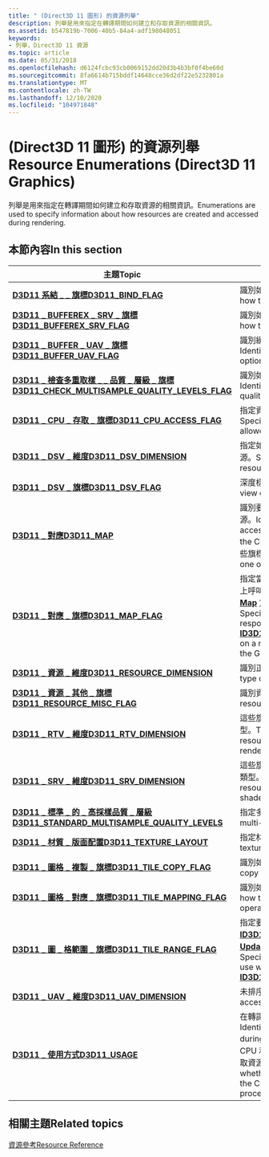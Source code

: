 ```yaml
---
title: " (Direct3D 11 圖形) 的資源列舉"
description: 列舉是用來指定在轉譯期間如何建立和存取資源的相關資訊。
ms.assetid: b547819b-7006-40b5-84a4-adf198048051
keywords:
- 列舉，Direct3D 11 資源
ms.topic: article
ms.date: 05/31/2018
ms.openlocfilehash: d6124fcbc93cb0069152dd20d3b4b3bf0f4be60d
ms.sourcegitcommit: 8fa6614b715bddf14648cce36d2df22e5232801a
ms.translationtype: MT
ms.contentlocale: zh-TW
ms.lasthandoff: 12/10/2020
ms.locfileid: "104971848"
---
```

# <a name="resource-enumerations-direct3d-11-graphics"></a><span data-ttu-id="5b283-104"> (Direct3D 11 圖形) 的資源列舉</span><span class="sxs-lookup"><span data-stu-id="5b283-104">Resource Enumerations (Direct3D 11 Graphics)</span></span>

<span data-ttu-id="5b283-105">列舉是用來指定在轉譯期間如何建立和存取資源的相關資訊。</span><span class="sxs-lookup"><span data-stu-id="5b283-105">Enumerations are used to specify information about how resources are created and accessed during rendering.</span></span>


## <a name="in-this-section"></a><span data-ttu-id="5b283-106">本節內容</span><span class="sxs-lookup"><span data-stu-id="5b283-106">In this section</span></span>



| <span data-ttu-id="5b283-107">主題</span><span class="sxs-lookup"><span data-stu-id="5b283-107">Topic</span></span>                                                                                                               | <span data-ttu-id="5b283-108">描述</span><span class="sxs-lookup"><span data-stu-id="5b283-108">Description</span></span>                                                                                                                                                                                   |
|---------------------------------------------------------------------------------------------------------------------|-----------------------------------------------------------------------------------------------------------------------------------------------------------------------------------------------|
| [<span data-ttu-id="5b283-109">**D3D11 系結 \_ \_ 旗標**</span><span class="sxs-lookup"><span data-stu-id="5b283-109">**D3D11\_BIND\_FLAG**</span></span>](/windows/desktop/api/D3D11/ne-d3d11-d3d11_bind_flag)<br/>                                                             | <span data-ttu-id="5b283-110">識別如何將資源系結至管線。</span><span class="sxs-lookup"><span data-stu-id="5b283-110">Identifies how to bind a resource to the pipeline.</span></span><br/>                                                                                                                                 |
| [<span data-ttu-id="5b283-111">**D3D11 \_ BUFFEREX \_ SRV \_ 旗標**</span><span class="sxs-lookup"><span data-stu-id="5b283-111">**D3D11\_BUFFEREX\_SRV\_FLAG**</span></span>](/windows/desktop/api/D3D11/ne-d3d11-d3d11_bufferex_srv_flag)<br/>                                            | <span data-ttu-id="5b283-112">識別如何查看緩衝區資源。</span><span class="sxs-lookup"><span data-stu-id="5b283-112">Identifies how to view a buffer resource.</span></span><br/>                                                                                                                                          |
| [<span data-ttu-id="5b283-113">**D3D11 \_ BUFFER \_ UAV \_ 旗標**</span><span class="sxs-lookup"><span data-stu-id="5b283-113">**D3D11\_BUFFER\_UAV\_FLAG**</span></span>](/windows/desktop/api/D3D11/ne-d3d11-d3d11_buffer_uav_flag)<br/>                                                | <span data-ttu-id="5b283-114">識別緩衝區資源的未排序存取視圖選項。</span><span class="sxs-lookup"><span data-stu-id="5b283-114">Identifies unordered-access view options for a buffer resource.</span></span><br/>                                                                                                                    |
| [<span data-ttu-id="5b283-115">**D3D11 \_ 檢查多重取樣 \_ \_ 品質 \_ 層級 \_ 旗標**</span><span class="sxs-lookup"><span data-stu-id="5b283-115">**D3D11\_CHECK\_MULTISAMPLE\_QUALITY\_LEVELS\_FLAG**</span></span>](/windows/desktop/api/D3D11_2/ne-d3d11_2-d3d11_check_multisample_quality_levels_flag)<br/> | <span data-ttu-id="5b283-116">識別如何檢查多層級的品質等級。</span><span class="sxs-lookup"><span data-stu-id="5b283-116">Identifies how to check multisample quality levels.</span></span><br/>                                                                                                                                |
| [<span data-ttu-id="5b283-117">**D3D11 \_ CPU \_ 存取 \_ 旗標**</span><span class="sxs-lookup"><span data-stu-id="5b283-117">**D3D11\_CPU\_ACCESS\_FLAG**</span></span>](/windows/desktop/api/D3D11/ne-d3d11-d3d11_cpu_access_flag)<br/>                                                | <span data-ttu-id="5b283-118">指定資源允許的 CPU 存取類型。</span><span class="sxs-lookup"><span data-stu-id="5b283-118">Specifies the types of CPU access allowed for a resource.</span></span><br/>                                                                                                                          |
| [<span data-ttu-id="5b283-119">**D3D11 \_ DSV \_ 維度**</span><span class="sxs-lookup"><span data-stu-id="5b283-119">**D3D11\_DSV\_DIMENSION**</span></span>](/windows/desktop/api/D3D11/ne-d3d11-d3d11_dsv_dimension)<br/>                                                     | <span data-ttu-id="5b283-120">指定如何存取深度範本視圖中使用的資源。</span><span class="sxs-lookup"><span data-stu-id="5b283-120">Specifies how to access a resource used in a depth-stencil view.</span></span><br/>                                                                                                                   |
| [<span data-ttu-id="5b283-121">**D3D11 \_ DSV \_ 旗標**</span><span class="sxs-lookup"><span data-stu-id="5b283-121">**D3D11\_DSV\_FLAG**</span></span>](/windows/desktop/api/D3D11/ne-d3d11-d3d11_dsv_flag)<br/>                                                               | <span data-ttu-id="5b283-122">深度樣板的視圖選項。</span><span class="sxs-lookup"><span data-stu-id="5b283-122">Depth-stencil view options.</span></span><br/>                                                                                                                                                        |
| [<span data-ttu-id="5b283-123">**D3D11 \_ 對應**</span><span class="sxs-lookup"><span data-stu-id="5b283-123">**D3D11\_MAP**</span></span>](/windows/desktop/api/D3D11/ne-d3d11-d3d11_map)<br/>                                                                          | <span data-ttu-id="5b283-124">識別要存取以供 CPU 讀取和寫入的資源。</span><span class="sxs-lookup"><span data-stu-id="5b283-124">Identifies a resource to be accessed for reading and writing by the CPU.</span></span> <span data-ttu-id="5b283-125">應用程式可以結合一或多個這些旗標。</span><span class="sxs-lookup"><span data-stu-id="5b283-125">Applications may combine one or more of these flags.</span></span><br/>                                                      |
| [<span data-ttu-id="5b283-126">**D3D11 \_ 對應 \_ 旗標**</span><span class="sxs-lookup"><span data-stu-id="5b283-126">**D3D11\_MAP\_FLAG**</span></span>](/windows/desktop/api/D3D11/ne-d3d11-d3d11_map_flag)<br/>                                                               | <span data-ttu-id="5b283-127">指定當應用程式在 GPU 正在使用的資源上呼叫 [**>id3d11devicecoNtext：： Map**](/windows/desktop/api/D3D11/nf-d3d11-id3d11devicecontext-map) 方法時，CPU 應該如何回應。</span><span class="sxs-lookup"><span data-stu-id="5b283-127">Specifies how the CPU should respond when an application calls the [**ID3D11DeviceContext::Map**](/windows/desktop/api/D3D11/nf-d3d11-id3d11devicecontext-map) method on a resource that is being used by the GPU.</span></span><br/> |
| [<span data-ttu-id="5b283-128">**D3D11 \_ 資源 \_ 維度**</span><span class="sxs-lookup"><span data-stu-id="5b283-128">**D3D11\_RESOURCE\_DIMENSION**</span></span>](/windows/desktop/api/D3D11/ne-d3d11-d3d11_resource_dimension)<br/>                                           | <span data-ttu-id="5b283-129">識別正在使用的資源類型。</span><span class="sxs-lookup"><span data-stu-id="5b283-129">Identifies the type of resource being used.</span></span><br/>                                                                                                                                        |
| [<span data-ttu-id="5b283-130">**D3D11 \_ 資源 \_ 其他 \_ 旗標**</span><span class="sxs-lookup"><span data-stu-id="5b283-130">**D3D11\_RESOURCE\_MISC\_FLAG**</span></span>](/windows/desktop/api/D3D11/ne-d3d11-d3d11_resource_misc_flag)<br/>                                          | <span data-ttu-id="5b283-131">識別資源的選項。</span><span class="sxs-lookup"><span data-stu-id="5b283-131">Identifies options for resources.</span></span><br/>                                                                                                                                                  |
| [<span data-ttu-id="5b283-132">**D3D11 \_ RTV \_ 維度**</span><span class="sxs-lookup"><span data-stu-id="5b283-132">**D3D11\_RTV\_DIMENSION**</span></span>](/windows/desktop/api/D3D11/ne-d3d11-d3d11_rtv_dimension)<br/>                                                     | <span data-ttu-id="5b283-133">這些旗標會識別將視為呈現目標的資源類型。</span><span class="sxs-lookup"><span data-stu-id="5b283-133">These flags identify the type of resource that will be viewed as a render target.</span></span><br/>                                                                                                  |
| <span data-ttu-id="5b283-134">[**D3D11 \_ SRV \_ 維度**](/previous-versions/windows/desktop/legacy/ff476217(v=vs.85))</span><span class="sxs-lookup"><span data-stu-id="5b283-134">[**D3D11\_SRV\_DIMENSION**](/previous-versions/windows/desktop/legacy/ff476217(v=vs.85))</span></span><br/>                                                     | <span data-ttu-id="5b283-135">這些旗標會識別將視為著色器資源的資源類型。</span><span class="sxs-lookup"><span data-stu-id="5b283-135">These flags identify the type of resource that will be viewed as a shader resource.</span></span><br/>                                                                                                |
| [<span data-ttu-id="5b283-136">**D3D11 \_ 標準 \_ 的 \_ 高採樣品質 \_ 層級**</span><span class="sxs-lookup"><span data-stu-id="5b283-136">**D3D11\_STANDARD\_MULTISAMPLE\_QUALITY\_LEVELS**</span></span>](/windows/desktop/api/D3D11/ne-d3d11-d3d11_standard_multisample_quality_levels)<br/>       | <span data-ttu-id="5b283-137">指定多重範例模式類型。</span><span class="sxs-lookup"><span data-stu-id="5b283-137">Specifies a multi-sample pattern type.</span></span><br/>                                                                                                                                             |
| [<span data-ttu-id="5b283-138">**D3D11 \_ 材質 \_ 版面配置**</span><span class="sxs-lookup"><span data-stu-id="5b283-138">**D3D11\_TEXTURE\_LAYOUT**</span></span>](/windows/desktop/api/D3D11_3/ne-d3d11_3-d3d11_texture_layout)<br/>                                                   | <span data-ttu-id="5b283-139">指定材質版面配置選項。</span><span class="sxs-lookup"><span data-stu-id="5b283-139">Specifies texture layout options.</span></span><br/>                                                                                                                                                  |
| [<span data-ttu-id="5b283-140">**D3D11 \_ 圖格 \_ 複製 \_ 旗標**</span><span class="sxs-lookup"><span data-stu-id="5b283-140">**D3D11\_TILE\_COPY\_FLAG**</span></span>](/windows/desktop/api/D3D11_2/ne-d3d11_2-d3d11_tile_copy_flag)<br/>                                                 | <span data-ttu-id="5b283-141">識別如何複製磚。</span><span class="sxs-lookup"><span data-stu-id="5b283-141">Identifies how to copy a tile.</span></span><br/>                                                                                                                                                     |
| [<span data-ttu-id="5b283-142">**D3D11 \_ 圖格 \_ 對應 \_ 旗標**</span><span class="sxs-lookup"><span data-stu-id="5b283-142">**D3D11\_TILE\_MAPPING\_FLAG**</span></span>](/windows/desktop/api/D3D11_2/ne-d3d11_2-d3d11_tile_mapping_flag)<br/>                                           | <span data-ttu-id="5b283-143">識別如何執行磚對應作業。</span><span class="sxs-lookup"><span data-stu-id="5b283-143">Identifies how to perform a tile-mapping operation.</span></span><br/>                                                                                                                                |
| [<span data-ttu-id="5b283-144">**D3D11 \_ 圖 \_ 格範圍 \_ 旗標**</span><span class="sxs-lookup"><span data-stu-id="5b283-144">**D3D11\_TILE\_RANGE\_FLAG**</span></span>](/windows/desktop/api/d3d11_2/ne-d3d11_2-d3d11_tile_range_flag)<br/>                                                | <span data-ttu-id="5b283-145">指定要搭配 [**ID3D11DeviceCoNtext2：： UpdateTiles**](/windows/desktop/api/D3D11_2/nf-d3d11_2-id3d11devicecontext2-updatetiles)使用的圖格對應範圍。</span><span class="sxs-lookup"><span data-stu-id="5b283-145">Specifies a range of tile mappings to use with [**ID3D11DeviceContext2::UpdateTiles**](/windows/desktop/api/D3D11_2/nf-d3d11_2-id3d11devicecontext2-updatetiles).</span></span><br/>                                                      |
| [<span data-ttu-id="5b283-146">**D3D11 \_ UAV \_ 維度**</span><span class="sxs-lookup"><span data-stu-id="5b283-146">**D3D11\_UAV\_DIMENSION**</span></span>](/windows/desktop/api/D3D11/ne-d3d11-d3d11_uav_dimension)<br/>                                                     | <span data-ttu-id="5b283-147">未排序的存取視圖選項。</span><span class="sxs-lookup"><span data-stu-id="5b283-147">Unordered-access view options.</span></span><br/>                                                                                                                                                     |
| [<span data-ttu-id="5b283-148">**D3D11 \_ 使用方式**</span><span class="sxs-lookup"><span data-stu-id="5b283-148">**D3D11\_USAGE**</span></span>](/windows/desktop/api/D3D11/ne-d3d11-d3d11_usage)<br/>                                                                      | <span data-ttu-id="5b283-149">在轉譯期間識別預期的資源使用。</span><span class="sxs-lookup"><span data-stu-id="5b283-149">Identifies expected resource use during rendering.</span></span> <span data-ttu-id="5b283-150">使用方式會直接反映 CPU 和/或圖形處理器 (GPU) 是否可存取資源。</span><span class="sxs-lookup"><span data-stu-id="5b283-150">The usage directly reflects whether a resource is accessible by the CPU and/or the graphics processing unit (GPU).</span></span><br/>              |



 

## <a name="related-topics"></a><span data-ttu-id="5b283-151">相關主題</span><span class="sxs-lookup"><span data-stu-id="5b283-151">Related topics</span></span>

<dl> <dt>

[<span data-ttu-id="5b283-152">資源參考</span><span class="sxs-lookup"><span data-stu-id="5b283-152">Resource Reference</span></span>](d3d11-graphics-reference-resource.md)
</dt> </dl>

 

